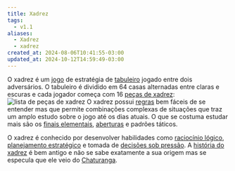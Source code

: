 ```yaml
---
title: Xadrez
tags:
  - v1.1
aliases:
  - Xadrez
  - xadrez
created_at: 2024-08-06T10:41:55-03:00
updated_at: 2024-10-12T14:59:49-03:00
---
```


O xadrez é um [jogo](../../../../atomos/2024/07/08/Jogo.md) de estratégia de [tabuleiro](../../../../atomos/2024/07/08/Jogo_de_tabuleiro.md) jogado entre dois adversários. O tabuleiro é dividido em 64 casas alternadas entre claras e escuras e cada jogador começa com 16 [peças de xadrez](../../../../atomos/2024/07/08/Xadrez_Pecas.md):
![lista de peças de xadrez](../../../../atomos/2024/07/08/Xadrez_Pecas.md#^lista-de-pecas)
O xadrez possui [regras](../../../../atomos/2024/07/08/Xadrez_Regras.md) bem fáceis de se entender mas que permite combinações complexas de situações que traz um amplo estudo sobre o jogo até os dias atuais. O que se costuma estudar mais são os [finais elementais](../../07/26/Xadrez_Finais_elementais.md), [aberturas](../../../../atomos/2024/07/26/Xadrez_Aberturas.md) e padrões táticos.

O xadrez é conhecido por desenvolver habilidades como [raciocínio lógico](../../../../atomos/2024/07/26/Raciocinio_logico.md), [planejamento estratégico](../../../../atomos/2024/07/26/Planejamento_estrategico.md) e tomada de [decisões sob pressão](../../../../atomos/2024/07/08/Decisoes_sob_pressao.md). A [história do xadrez](../../../../atomos/2024/07/08/Xadrez_Historia.md) é bem antigo e não se sabe exatamente a sua origem mas se especula que ele veio do [Chaturanga](../../../../atomos/2024/07/08/Chaturanga.md).
